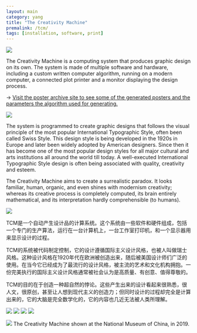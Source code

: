 ```yaml
---
layout: main
category: yang
title: "The Creativity Machine"
premalink: /tcm/
tags: [installation, software, print]
---
```



![](/assets/image/yw/yw_tcm_38.jpg)

The Creativity Machine is a computing system that produces graphic design on its own. The system is made of multiple software and hardware, including a custom written computer algorithm, running on a modern computer, a connected plot printer and a monitor displaying the design process.

-> [Visit the poster archive site to see some of the generated posters and the parameters the algorithm used for generating.](https://tcm.zzyw.org/)

![](/assets/image/yw/yw_tcm_17.png)

The system is programmed to create graphic designs that follows the visual principle of the most popular International Typographic Style, often been called Swiss Style. This design style is being developed in the 1920s in Europe and later been widely adopted by American designers. Since then it has become one of the most popular design styles for all major cultural and arts institutions all around the world till today. A well-executed International Typographic Style design is often being associated with quality, creativity and esteem.

The Creativity Machine aims to create a surrealistic paradox. It looks familiar, human, organic, and even shines with modernism creativity; whereas its creative process is completely computed, its brain entirely mathematical, and its interpretation hardly comprehensible (to humans).

![](/assets/image/yw/yw_tcm_27.png)


TCM是一个自动产生设计品的计算系统。这个系统由一些软件和硬件组成，包括一个专门的生产算法，运行在一台计算机上，一台工作室打印机，和一个显示器用来显示设计的过程。

TCM的系统被代码制定控制，它的设计遵循国际主义设计风格，也被人叫做瑞士风格。这种设计风格在1920年代在欧洲被创造出来，随后被美国设计师们广泛的使用。在当今它已经成为了最流行的设计风格，被主流的艺术和文化机构拥抱。一份完美执行的国际主义设计风格通常被社会认为是高质量、有创意、值得尊敬的。

TCM的目的在于创造一种超自然的悖论。这些产生出来的设计看起来很熟悉，很人文，很原创，甚至让人想到现代主义的创造力；但同时设计的过程却完全是计算出来的，它的大脑是完全数学化的，它的内容也几近无法被人类所理解。




![](/assets/image/yw/yw_tcm_32.jpg)
![](/assets/image/yw/yw_tcm_35.png)
![](/assets/image/yw/yw_tcm_20.png)
![](/assets/image/yw/yw_tcm_26.png)


![](/assets/image/yw/yw_tcm_bj_1.png)
The Creativity Machine shown at the National Museum of China, in 2019.
